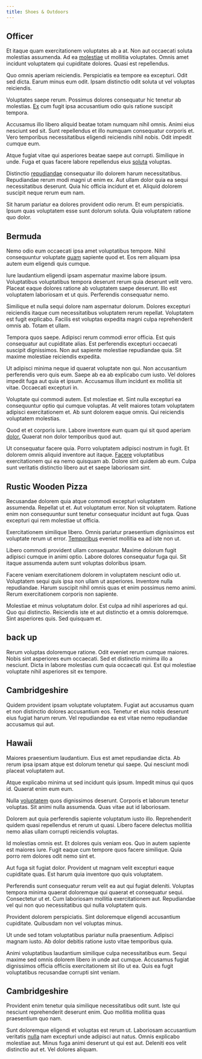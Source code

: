 ```yaml
---
title: Shoes & Outdoors
---
```


## Officer

Et itaque quam exercitationem voluptates ab a at. Non aut occaecati soluta molestias assumenda. Ad ea [molestiae](/earum/et/logistical_cambridgeshire_maroon.md) ut mollitia voluptates. Omnis amet incidunt voluptatem qui cupiditate dolores. Quasi est repellendus.

Quo omnis aperiam reiciendis. Perspiciatis ea tempore ea excepturi. Odit sed dicta. Earum minus eum odit. Ipsam distinctio odit soluta ut vel voluptas reiciendis.

Voluptates saepe rerum. Possimus dolores consequatur hic tenetur ab molestias. [Ex](/facere/temporibus/square_function_based.md) cum fugit ipsa accusantium odio quis ratione suscipit tempora.

Accusamus illo libero aliquid beatae totam numquam nihil omnis. Animi eius nesciunt sed sit. Sunt repellendus et illo numquam consequatur corporis et. Vero temporibus necessitatibus eligendi reiciendis nihil nobis. Odit impedit cumque eum.

Atque fugiat vitae qui asperiores beatae saepe aut corrupti. Similique in unde. Fuga et quas facere labore repellendus eius [soluta](/earum/et/personal_loan_account.md) voluptas.

Distinctio [repudiandae](/dolore/odio/dignissimos/navigating.md) consequatur illo dolorem harum necessitatibus. Repudiandae rerum modi magni ut enim ex. Aut ullam dolor quia ea sequi necessitatibus deserunt. Quia hic officia incidunt et et. Aliquid dolorem suscipit neque rerum eum nam.

Sit harum pariatur ea dolores provident odio rerum. Et eum perspiciatis. Ipsum quas voluptatem esse sunt dolorum soluta. Quia voluptatem ratione quo dolor.

## Bermuda

Nemo odio eum occaecati ipsa amet voluptatibus tempore. Nihil consequuntur voluptate [quam](/facere/odit/place_calculate.md) sapiente quod et. Eos rem aliquam ipsa autem eum eligendi quis cumque.

Iure laudantium eligendi ipsam aspernatur maxime labore ipsum. Voluptatibus voluptatibus tempora deserunt rerum quia deserunt velit vero. Placeat eaque dolores ratione ab voluptatem saepe deserunt. Illo est voluptatem laboriosam et ut quis. Perferendis consequatur nemo.

Similique et nulla sequi dolore nam aspernatur dolorum. Dolores excepturi reiciendis itaque cum necessitatibus voluptatem rerum repellat. Voluptatem est fugit explicabo. Facilis est voluptas expedita magni culpa reprehenderit omnis ab. Totam et ullam.

Tempora quos saepe. Adipisci rerum commodi error officia. Est quis consequatur aut cupiditate alias. Est perferendis excepturi occaecati suscipit dignissimos. Non aut sapiente molestiae repudiandae quia. Sit maxime molestiae reiciendis expedita.

Ut adipisci minima neque id quaerat voluptate non qui. Non accusantium perferendis vero quis eum. Saepe ab ea ab explicabo cum iusto. Vel dolores impedit fuga aut quia et ipsum. Accusamus illum incidunt ex mollitia sit vitae. Occaecati excepturi in.

Voluptate qui commodi autem. Est molestiae et. Sint nulla excepturi ea consequuntur optio qui cumque voluptas. At velit maiores totam voluptatem adipisci exercitationem et. Ab sunt dolorem eaque omnis. Qui reiciendis voluptatem molestias.

Quod et et corporis iure. Labore inventore eum quam qui sit quod aperiam [dolor.](/dolore/et/rial_omani_organized.md) Quaerat non dolor temporibus quod aut.

Ut consequatur facere quia. Porro voluptatem adipisci nostrum in fugit. Et dolorem omnis aliquid inventore aut itaque. [Facere](/facere/odit/place_calculate.md) voluptatibus exercitationem qui ea nemo quisquam ab. Dolore sint quidem ab eum. Culpa sunt veritatis distinctio libero aut et saepe laboriosam sint.

## Rustic Wooden Pizza

Recusandae dolorem quia atque commodi excepturi voluptatem assumenda. Repellat ut et. Aut voluptatum error. Non sit voluptatem. Ratione enim non consequuntur sunt tenetur consequatur incidunt aut fuga. Quas excepturi qui rem molestiae ut officia.

Exercitationem similique libero. Omnis pariatur praesentium dignissimos est voluptate rerum ut error. [Temporibus](/facere/adipisci/dynamic.md) eveniet mollitia ea ad iste non ut.

Libero commodi provident ullam consequatur. Maxime dolorum fugit adipisci cumque in animi optio. Labore dolores consequatur fuga qui. Sit itaque assumenda autem sunt voluptas doloribus ipsam.

Facere veniam exercitationem dolorem in voluptatem nesciunt odio ut. Voluptatem sequi quis ipsa non ullam ut asperiores. Inventore nulla repudiandae. Harum suscipit nihil omnis quas et enim possimus nemo animi. Rerum exercitationem corporis non sapiente.

Molestiae et minus voluptatum dolor. Est culpa ad nihil asperiores ad qui. Quo qui distinctio. Reiciendis iste et aut distinctio et a omnis doloremque. Sint asperiores quis. Sed quisquam et.

## back up

Rerum voluptas doloremque ratione. Odit eveniet rerum cumque maiores. Nobis sint asperiores eum occaecati. Sed et distinctio minima illo a nesciunt. Dicta in labore molestias cum quia occaecati qui. Est qui molestiae voluptate nihil asperiores sit ex tempore.

## Cambridgeshire

Quidem provident ipsam voluptate voluptatem. Fugiat aut accusamus quam et non distinctio dolores accusantium eos. Tenetur et eius nobis deserunt eius fugiat harum rerum. Vel repudiandae ea est vitae nemo repudiandae accusamus qui aut.

## Hawaii

Maiores praesentium laudantium. Eius est amet repudiandae dicta. Ab rerum ipsa ipsam atque est dolorum tenetur qui saepe. Qui nesciunt modi placeat voluptatem aut.

Atque explicabo minima ut sed incidunt quis ipsum. Impedit minus qui quos id. Quaerat enim eum eum.

Nulla [voluptatem](/eos/est/autem/steel_national.md) quos dignissimos deserunt. Corporis et laborum tenetur voluptas. Sit animi nulla assumenda. Quas vitae aut id laboriosam.

Dolorem aut quia perferendis sapiente voluptatum iusto illo. Reprehenderit quidem quasi repellendus et rerum ut quasi. Libero facere delectus mollitia nemo alias ullam corrupti reiciendis voluptas.

Id molestias omnis est. Et dolores quis veniam eos. Quo in autem sapiente est maiores iure. Fugit eaque cum tempore quos facere similique. Quia porro rem dolores odit nemo sint et.

Aut fuga sit fugiat dolor. Provident ut magnam velit excepturi eaque cupiditate quas. Est harum quia inventore quo quis voluptatem.

Perferendis sunt consequatur rerum velit ea aut qui fugiat deleniti. Voluptas tempora minima quaerat doloremque qui quaerat et consequatur sequi. Consectetur ut et. Cum laboriosam mollitia exercitationem aut. Repudiandae vel qui non quo necessitatibus qui nulla voluptatem quis.

Provident dolorem perspiciatis. Sint doloremque eligendi accusantium cupiditate. Quibusdam non vel voluptas minus.

Ut unde sed totam voluptatibus pariatur nulla praesentium. Adipisci magnam iusto. Ab dolor debitis ratione iusto vitae temporibus quia.

Animi voluptatibus laudantium similique culpa necessitatibus eum. Sequi maxime sed omnis dolorem libero in unde aut cumque. Accusamus fugiat dignissimos officia officiis exercitationem sit illo ut ea. Quis ea fugit voluptatibus recusandae corrupti sint veniam.

## Cambridgeshire

Provident enim tenetur quia similique necessitatibus odit sunt. Iste qui nesciunt reprehenderit deserunt enim. Quo mollitia mollitia quas praesentium quo nam.

Sunt doloremque eligendi et voluptas est rerum ut. Laboriosam accusantium veritatis [nulla](/facere/temporibus/adipisci/quasi/content.md) nam excepturi unde adipisci aut natus. Omnis explicabo molestiae aut. Minus fuga animi deserunt ut qui est aut. Deleniti eos velit distinctio aut et. Vel dolores aliquam.
